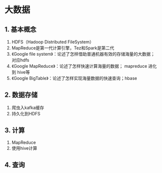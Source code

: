 # 大数据

## 1. 基本概念
1. HDFS（Hadoop Distributed FileSystem）
2. MapReduce是第一代计算引擎，Tez和Spark是第二代
3. 《Google file system》：论述了怎样借助普通机器有效的存储海量的大数据； 对应hdfs
4. 《Google MapReduce》：论述了怎样快速计算海量的数据； mapreduce 进化到 hive等
5. 《Google BigTable》：论述了怎样实现海量数据的快速查询；hbase

## 2. 数据存储
1. 爬虫入kafka缓存
2. 持久化到HDFS 


## 3. 计算
1. MapReduce
2. 使用hive计算


## 4. 查询